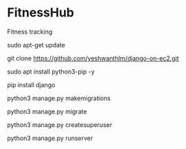# FitnessHub
Fitness tracking


sudo apt-get update


git clone https://github.com/yeshwanthlm/django-on-ec2.git


sudo apt install python3-pip -y


pip install django


python3 manage.py makemigrations


python3 manage.py migrate


python3 manage.py createsuperuser


python3 manage.py runserver
